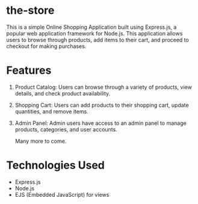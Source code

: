 # the-store

This is a simple Online Shopping Application built using Express.js, a popular web application framework for Node.js. This application allows users to browse through products, add items to their cart, and proceed to checkout for making purchases.

# Features

1. Product Catalog: Users can browse through a variety of products, view details, and check product availability.

2. Shopping Cart: Users can add products to their shopping cart, update quantities, and remove items.
 
3. Admin Panel: Admin users have access to an admin panel to manage products, categories, and user accounts.

   Many more to come.


# Technologies Used
  - Express.js
  - Node.js
  - EJS (Embedded JavaScript) for views

 
